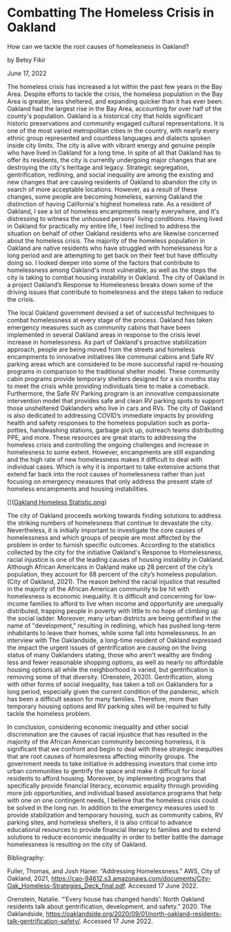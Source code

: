# Combatting The Homeless Crisis in Oakland

How can we tackle the root causes of homelesness in Oakland?


by Betsy Fikir

June 17, 2022



  The homeless crisis has increased a lot within the past few years in the Bay Area. Despite efforts to tackle the crisis, the homeless population in the Bay Area is greater, less sheltered, and expanding quicker than it has ever been. Oakland had the largest rise in the Bay Area, accounting for over half of the county's population. Oakland is a historical city that holds significant historic preservations and community engaged cultural representations. It is one of the most varied metropolitan cities in the country, with nearly every ethnic group represented and countless languages and dialects spoken inside city limits. The city is alive with vibrant energy and genuine people who have lived in Oakland for a long time. In spite of all that Oakland has to offer its residents, the city is currently undergoing major changes that are destroying the city's heritage and legacy. Strategic segregation, gentrification, redlining, and social inequality are among the existing and new changes that are causing residents of Oakland to abandon the city in search of more acceptable locations. However, as a result of these changes, some people are becoming homeless, earning Oakland the distinction of having California's highest homeless rate. As a resident of Oakland, I see a lot of homeless encampments nearly everywhere, and it's distressing to witness the unhoused persons’ living conditions. Having lived in Oakland for practically my entire life, I feel inclined to address the situation on behalf of other Oakland residents who are likewise concerned about the homeless crisis. The majority of the homeless population in Oakland are native residents who have struggled with homelessness for a long period and are attempting to get back on their feet but have difficulty doing so. I looked deeper into some of the factors that contribute to homelessness among Oakland's most vulnerable, as well as the steps the city is taking to combat housing instability in Oakland. The city of Oakland in a project Oakland’s Response to Homelesness breaks down some of the driving issues that contribute to homelesness and the steps taken to reduce the crisis. 

  The local Oakland government devised a set of successful techniques to combat homelessness at every stage of the process. Oakland has taken emergency measures such as community cabins that have been implemented in several Oakland areas in response to the crisis level increase in homelessness. As part of Oakland's proactive stabilization approach, people are being moved from the streets and homeless encampments to innovative initiatives like communal cabins and Safe RV parking areas which are considered to be more successful rapid re-housing programs in comparison to the traditional shelter model. These community cabin programs provide temporary shelters designed for a six months stay to meet the crisis while providing individuals time to make a comeback. Furthermore, the Safe RV Parking program is an innovative compassionate intervention model that provides safe and clean RV parking spots to support those unsheltered Oaklanders who live in cars and RVs. The city of Oakland is also dedicated to addressing COVID’s immediate impacts by providing health and safety responses to the homeless population such as porta-potties, handwashing stations, garbage pick up, outreach teams distributing PPE, and more. These resources are great starts to addressing the homeless crisis and controlling the ongoing challenges and increase in homelesness to some extent. However, encampments are still expanding and the high rate of new homelessness makes it difficult to deal with individual cases. Which is why it is important to take extensive actions that extend far back into the root causes of homelessness rather than just focusing on emergency measures that only address the present state of homeless encampments and housing instabilities. 

[]([Oakland Homeless Statistic.png](url))

  The city of Oakland proceeds working towards finding solutions to address the striking numbers of homelesness that continue to devastate the city. Nevertheless, it is initially important to investigate the core causes of homelessness and which groups of people are most affected by the problem in order to furnish specific outcomes. According to the statistics collected by the city for the initiative Oakland's Response to Homelessness, racial injustice is one of the leading causes of housing instability in Oakland. Although African Americans in Oakland make up 28 percent of the city’s population, they account for 68 percent of the city’s homeless population. (City of Oakland, 2021). The reason behind the racial injustice that resulted in the majority of the African American community to be hit with homelesness is economic inequality. It is difficult and concerning for low-income families to afford to live when income and opportunity are unequally distributed, trapping people in poverty with little to no hope of climbing up the social ladder. Moreover, many urban districts are being gentrified in the name of "development," resulting in redlining, which has pushed long-term inhabitants to leave their homes, while some fall into homelessness. In an interview with The Oaklandside, a long-time resident of Oakland expressed the impact the urgent issues of gentrification are causing on the living status of many Oaklanders stating, those who aren't wealthy are finding less and fewer reasonable shopping options, as well as nearly no affordable housing options all while the neighborhood is varied, but gentrification is removing some of that diversity. (Orenstein, 2020). Gentrification, along with other forms of social inequality, has taken a toll on Oaklanders for a long period, especially given the current condition of the pandemic, which has been a difficult season for many families. Therefore, more than temporary housing options and RV parking sites will be required to fully tackle the homeless problem.

  In conclusion, considering economic inequality and other social discrimination are the causes of racial injustice that has resulted in the majority of the African American community becoming homeless, it is significant that we confront and begin to deal with these strategic inequities that are root causes of homelesness affecting minority groups. The government needs to take initiative in addressing investors that come into urban communities to gentrify the space and make it difficult for local residents to afford housing. Moreover, by implementing programs that specifically provide financial literacy, economic equality through providing more job opportunities, and individual based assistance programs that help with one on one contingent needs, I believe that the homeless crisis could be solved in the long run. In addition to the emergency measures used to provide stabilization and temporary housing, such as community cabins, RV parking sites, and homeless shelters, it is also critical to advance educational resources to provide financial literacy to families and to extend solutions to reduce economic inequality in order to better battle the damage homelessness is resulting on the city of Oakland. 




Bibliography:

Fuller, Thomas, and Josh Haner. “Addressing Homelessness.” AWS, City of Oakland, 2021, https://cao-94612.s3.amazonaws.com/documents/City-Oak_Homeless-Strategies_Deck_final.pdf. Accessed 17 June 2022.

Orenstein, Natalie. “‘Every house has changed hands’: North Oakland residents talk about gentrification, development, and safety.” 2020. The Oaklandside, https://oaklandside.org/2020/09/01/north-oakland-residents-talk-gentrification-safety/. Accessed 17 June 2022.
